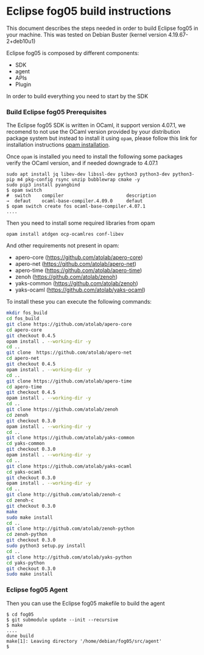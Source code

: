 # Eclipse fog05 build instructions

This document describes the steps needed in order to build Eclipse fog05 in your machine. This was tested on Debian Buster (kernel version 4.19.67-2+deb10u1)

Eclipse fog05 is composed by different components:

- SDK
- agent
- APIs
- Plugin

In order to build everything you need to start by the SDK

### Build Eclipse fog05 Prerequisites

The Eclipse fog05 SDK is written in OCaml, it support version 4.07.1, we recomend to not use the OCaml version provided by your distribution package system but instead to install
it using `opam`, please follow this link for installation instructions [opam installation](https://opam.ocaml.org/doc/Install.html).


Once `opam` is installed you need to install the following some packages verify the OCaml version, and if needed downgrade to 4.07.1


```
sudo apt install jq libev-dev libssl-dev python3 python3-dev python3-pip m4 pkg-config rsync unzip bubblewrap cmake -y
sudo pip3 install pyangbind
$ opam switch
#  switch    compiler                       description
→  defaut    ocaml-base-compiler.4.09.0     defaut
$ opam switch create fos ocaml-base-compiler.4.07.1
....

```

Then you need to install some required libraries from opam

```
opam install atdgen ocp-ocamlres conf-libev
```

And other requirements not present in opam:

- apero-core (https://github.com/atolab/apero-core)
- apero-net (https://github.com/atolab/apero-net)
- apero-time (https://github.com/atolab/apero-time)
- zenoh (https://github.com/atolab/zenoh)
- yaks-common (https://github.com/atolab/zenoh)
- yaks-ocaml (https://github.com/atolab/yaks-ocaml)

To install these you can execute the following commands:

```bash
mkdir fos_build
cd fos_build
git clone https://github.com/atolab/apero-core
cd apero-core
git checkout 0.4.5
opam install . --working-dir -y
cd ..
git clone  https://github.com/atolab/apero-net
cd apero-net
git checkout 0.4.5
opam install . --working-dir -y
cd ..
git clone https://github.com/atolab/apero-time
cd apero-time
git checkout 0.4.5
opam install . --working-dir -y
cd ..
git clone https://github.com/atolab/zenoh
cd zenoh
git checkout 0.3.0
opam install . --working-dir -y
cd ..
git clone https://github.com/atolab/yaks-common
cd yaks-common
git checkout 0.3.0
opam install . --working-dir -y
cd ..
git clone https://github.com/atolab/yaks-ocaml
cd yaks-ocaml
git checkout 0.3.0
opam install . --working-dir -y
cd ..
git clone http://github.com/atolab/zenoh-c
cd zenoh-c
git checkout 0.3.0
make
sudo make install
cd ..
git clone http://github.com/atolab/zenoh-python
cd zenoh-python
git checkout 0.3.0
sudo python3 setup.py install
cd ..
git clone http://github.com/atolab/yaks-python
cd yaks-python
git checkout 0.3.0
sudo make install
```

### Eclipse fog05 Agent

Then you can use the Eclipse fog05 makefile to build the agent

```
$ cd fog05
$ git submodule update --init --recursive
$ make
....
dune build
make[1]: Leaving directory '/home/debian/fog05/src/agent'
$
```

